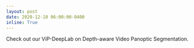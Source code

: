 ```yaml
---
layout: post
date: 2020-12-10 06:00:00-0400
inline: True
---
```


Check out our ViP-DeepLab on Depth-aware Video Panoptic Segmentation.
